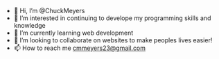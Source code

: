 - 👋 Hi, I’m @ChuckMeyers
- 👀 I’m interested in continuing to develope my programming skills and knowledge
- 🌱 I’m currently learning web development
- 💞️ I’m looking to collaborate on websites to make peoples lives easier!
- 📫 How to reach me cmmeyers23@gmail.com

<!---
ChuckMeyers/ChuckMeyers is a ✨ special ✨ repository because its `README.md` (this file) appears on your GitHub profile.
You can click the Preview link to take a look at your changes.
--->
